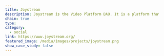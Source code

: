 ```yaml
---
title: Joystream
description: Joystream is the Video Platform DAO. It is a platform that is controlled, owned, and operated by its users.
chain: true
type:
category:
  - social
link: https://www.joystream.org/
featured_image: /media/images/projects/joystream.png
show_case_study: false
---
```

